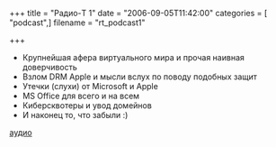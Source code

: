 +++
title = "Радио-T 1"
date = "2006-09-05T11:42:00"
categories = [ "podcast",]
filename = "rt_podcast1"

+++

- Крупнейшая афера виртуального мира и прочая наивная доверчивость
- Взлом DRM Apple и мысли вслух по поводу подобных защит
- Утечки (слухи) от Microsoft и Apple
- MS Office для всего и на всем
- Киберсквотеры и увод домейнов
- И наконец то, что забыли :)

[аудио](http://cdn.radio-t.com/rt_podcast1.mp3)
<audio src="http://cdn.radio-t.com/rt_podcast1.mp3" preload="none"></audio>